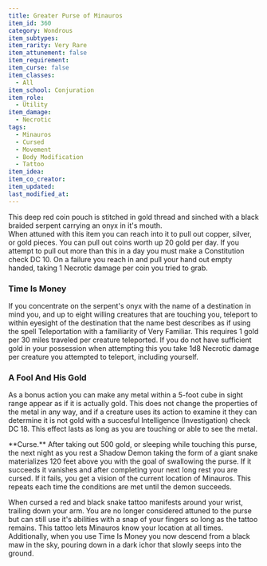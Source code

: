 ```yaml
---
title: Greater Purse of Minauros
item_id: 360
category: Wondrous
item_subtypes:
item_rarity: Very Rare
item_attunement: false
item_requirement:
item_curse: false
item_classes:
  - All
item_school: Conjuration
item_role:
  - Utility
item_damage:
  - Necrotic
tags:
  - Minauros
  - Cursed
  - Movement
  - Body Modification
  - Tattoo
item_idea:
item_co_creator:
item_updated:
last_modified_at:
---
```


This deep red coin pouch is stitched in gold thread and sinched with a black braided serpent carrying an onyx in it's mouth.  
When attuned with this item you can reach into it to pull out copper, silver, or gold pieces. You can pull out coins worth up 20 gold per day. If you attempt to pull out more than this in a day you must make a Constitution check DC 10. On a failure you reach in and pull your hand out empty handed, taking 1 Necrotic damage per coin you tried to grab.

### Time Is Money

If you concentrate on the serpent's onyx with the name of a destination in mind you, and up to eight willing creatures that are touching you, teleport to within eyesight of the destination that the name best describes as if using the spell <magic-spell>Teleportation</magic-spell> with a familiarity of Very Familiar. This requires 1 gold per 30 miles traveled per creature teleported. If you do not have sufficient gold in your possession when attempting this you take 1d8 Necrotic damage per creature you attempted to teleport, including yourself.

### A Fool And His Gold

As a bonus action you can make any metal within a 5-foot cube in sight range appear as if it is actually gold. This does not change the properties of the metal in any way, and if a creature uses its action to examine it they can determine it is not gold with a succesful Intelligence (Investigation) check DC 18. This effect lasts as long as you are touching or able to see the metal.

<!--excerpt-->
<div class="curse">
**Curse.** After taking out 500 gold, or sleeping while touching this purse, the next night as you rest a Shadow Demon taking the form of a giant snake materializes 120 feet above you with the goal of swallowing the purse. If it succeeds it vanishes and after completing your next long rest you are cursed. If it fails, you get a vision of the current location of Minauros. This repeats each time the conditions are met until the demon succeeds.

When cursed a red and black snake tattoo manifests around your wrist, trailing down your arm. You are no longer considered attuned to the purse but can still use it's abilities with a snap of your fingers so long as the tattoo remains. This tattoo lets Minauros know your location at all times. Additionally, when you use Time Is Money you now descend from a black maw in the sky, pouring down in a dark ichor that slowly seeps into the ground.
</div>